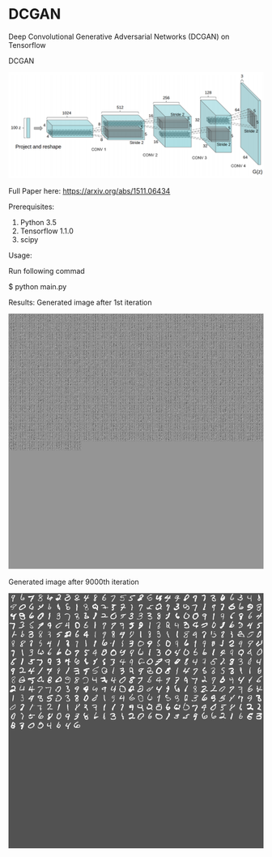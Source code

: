 # DCGAN
Deep Convolutional Generative Adversarial Networks (DCGAN) on Tensorflow 

DCGAN

<img src="DCGAN.png" width="600px">

Full Paper here: https://arxiv.org/abs/1511.06434

Prerequisites:
1. Python 3.5
2. Tensorflow 1.1.0
3. scipy

Usage:

Run following commad

  $ python main.py
  
Results:
Generated image after 1st iteration

<img src="result/0_gen_image.png" width="600px">

Generated image after 9000th iteration

<img src="result/9000_gen_image.png" width="600px">
